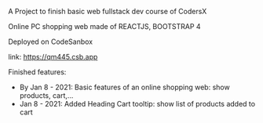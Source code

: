 A Project to finish basic web fullstack dev course of CodersX

Online PC shopping web made of REACTJS, BOOTSTRAP 4

Deployed on CodeSanbox

link: https://qm445.csb.app

Finished features:
- By Jan 8 - 2021: Basic features of an online shopping web: show products, cart,...
- Jan 8 - 2021: Added Heading Cart tooltip: show list of products added to cart
